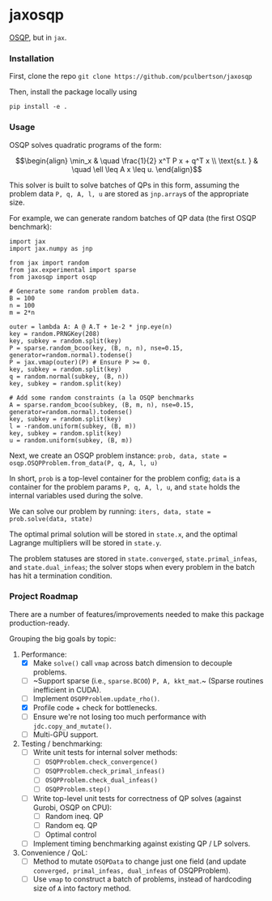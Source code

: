 # jaxosqp

[OSQP](https://osqp.org/), but in `jax`. 

### Installation

First, clone the repo
``` git clone https://github.com/pculbertson/jaxosqp ```

Then, install the package locally using

``` pip install -e . ``` 

### Usage

OSQP solves quadratic programs of the form:

$$\begin{align} 
\min_x & \quad \frac{1}{2} x^T P x + q^T x \\
\text{s.t. } & \quad \ell \leq A x \leq u. 
\end{align}$$ 

This solver is built to solve batches of QPs in this form, assuming the problem data `P, q, A, l, u` are stored as `jnp.array`s of the appropriate size.

For example, we can generate random batches of QP data (the first OSQP benchmark): 
```
import jax
import jax.numpy as jnp

from jax import random
from jax.experimental import sparse
from jaxosqp import osqp

# Generate some random problem data.
B = 100
n = 100
m = 2*n

outer = lambda A: A @ A.T + 1e-2 * jnp.eye(n)
key = random.PRNGKey(208)
key, subkey = random.split(key)
P = sparse.random_bcoo(key, (B, n, n), nse=0.15, generator=random.normal).todense()
P = jax.vmap(outer)(P) # Ensure P >= 0.
key, subkey = random.split(key)
q = random.normal(subkey, (B, n))
key, subkey = random.split(key)

# Add some random constraints (a la OSQP benchmarks
A = sparse.random_bcoo(subkey, (B, m, n), nse=0.15, generator=random.normal).todense()
key, subkey = random.split(key)
l = -random.uniform(subkey, (B, m))
key, subkey = random.split(key)
u = random.uniform(subkey, (B, m))
```

Next, we create an OSQP problem instance:
```prob, data, state = osqp.OSQPProblem.from_data(P, q, A, l, u)```

In short, `prob` is a top-level container for the problem config; `data` is a container for the problem params `P, q, A, l, u`,
and `state` holds the internal variables used during the solve.

We can solve our problem by running:
```iters, data, state = prob.solve(data, state)```

The optimal primal solution will be stored in `state.x`, and the optimal Lagrange multipliers will be stored in `state.y`.

The problem statuses are stored in `state.converged`, `state.primal_infeas`, and `state.dual_infeas`; the solver stops when every problem in the batch has hit a termination condition. 

### Project Roadmap

There are a number of features/improvements needed to make this package production-ready. 

Grouping the big goals by topic:

1. Performance:
    - [x] Make `solve()` call `vmap` across batch dimension to decouple problems.
    - [ ] ~Support sparse (i.e., `sparse.BCOO`) `P, A, kkt_mat`.~ (Sparse routines inefficient in CUDA).
    - [ ] Implement `OSQPProblem.update_rho()`.
    - [x] Profile code + check for bottlenecks.
    - [ ] Ensure we're not losing too much performance with `jdc.copy_and_mutate()`.
    - [ ] Multi-GPU support. 

2. Testing / benchmarking:
    - [ ] Write unit tests for internal solver methods:
        - [ ] `OSQPProblem.check_convergence()`
        - [ ] `OSQPProblem.check_primal_infeas()`
        - [ ] `OSQPProblem.check_dual_infeas()`
        - [ ] `OSQPProblem.step()`

    - [ ] Write top-level unit tests for correctness of QP solves (against Gurobi, OSQP on CPU):
        - [ ] Random ineq. QP
        - [ ] Random eq. QP
        - [ ] Optimal control

    - [ ] Implement timing benchmarking against existing QP / LP solvers.

3. Convenience / QoL:
    - [ ] Method to mutate `OSQPData` to change just one field (and update `converged, primal_infeas, dual_infeas` of OSQPProblem).
    - [ ] Use `vmap` to construct a batch of problems, instead of hardcoding size of `A` into factory method.
